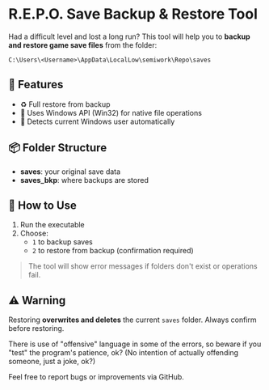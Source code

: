 # R.E.P.O. Save Backup & Restore Tool

Had a difficult level and lost a long run? This tool will help you to **backup and restore game save files** from the folder:

```
C:\Users\<Username>\AppData\LocalLow\semiwork\Repo\saves
```

## 🔧 Features

- ♻️ Full restore from backup
- 📁 Uses Windows API (Win32) for native file operations
- 🤖 Detects current Windows user automatically

## 📦 Folder Structure

- **saves**: your original save data
- **saves_bkp**: where backups are stored

## 🚀 How to Use

1. Run the executable
2. Choose:
   - `1` to backup saves
   - `2` to restore from backup (confirmation required)

> The tool will show error messages if folders don't exist or operations fail.

## ⚠️ Warning

Restoring **overwrites and deletes** the current `saves` folder. Always confirm before restoring.

There is use of "offensive" language in some of the errors, so beware if you "test" the program's patience, ok? 
(No intention of actually offending someone, just a joke, ok?)

Feel free to report bugs or improvements via GitHub.
